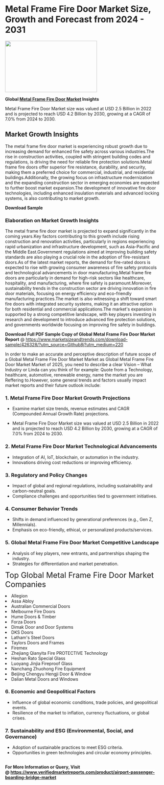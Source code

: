 <H1>Metal Frame Fire Door Market Size, Growth and Forecast from 2024 - 2031</H1><img class="aligncenter size-medium wp-image-584254" src="https://thirdeyenews.in/wp-content/uploads/2024/09/Global-Market-Research-300x168.jpeg" alt="" width="300" height="168" /><p><strong>Global&nbsp;<a href="https://www.marketsizeandtrends.com/download-sample/426328/?utm_source=Github8j?utm_medium=220">Metal Frame Fire Door Market</a> Insights</strong></p><p>Metal Frame Fire Door Market size was valued at USD 2.5 Billion in 2022 and is projected to reach USD 4.2 Billion by 2030, growing at a CAGR of 7.0% from 2024 to 2030.</p><p><h2>Market Growth Insights</h2> The metal frame fire door market is experiencing robust growth due to increasing demand for enhanced fire safety across various industries.The rise in construction activities, coupled with stringent building codes and regulations, is driving the need for reliable fire protection solutions.Metal frame fire doors offer superior fire resistance, durability, and security, making them a preferred choice for commercial, industrial, and residential buildings.Additionally, the growing focus on infrastructure modernization and the expanding construction sector in emerging economies are expected to further boost market expansion.The development of innovative fire door technologies, including enhanced insulation materials and advanced locking systems, is also contributing to market growth.<p><strong>Download Sample</strong></p> <h3>Elaboration on Market Growth Insights</h3> The metal frame fire door market is projected to expand significantly in the coming years.Key factors contributing to this growth include rising construction and renovation activities, particularly in regions experiencing rapid urbanization and infrastructure development, such as Asia-Pacific and the Middle East.Government regulations aimed at improving building safety standards are also playing a crucial role in the adoption of fire-resistant doors.As of the latest market reports, the demand for fire-rated doors is expected to rise with growing consumer awareness of fire safety protocols and technological advancements in door manufacturing.Metal frame fire doors are particularly in demand for high-risk sectors like healthcare, hospitality, and manufacturing, where fire safety is paramount.Moreover, sustainability trends in the construction sector are driving innovation in fire door materials, focusing on energy efficiency and eco-friendly manufacturing practices.The market is also witnessing a shift toward smart fire doors with integrated security systems, making it an attractive option for both residential and commercial applications.The market's expansion is supported by a strong competitive landscape, with key players investing in research and development to introduce advanced fire protection solutions, and governments worldwide focusing on improving fire safety in buildings.<p><span class=""><strong>Download Full PDF Sample Copy of Global Metal Frame Fire Door Market Report</strong> @ <a href="https://www.marketsizeandtrends.com/download-sample/426328/?utm_source=Github8j?utm_medium=220" target="_blank">https://www.marketsizeandtrends.com/download-sample/426328/?utm_source=Github8j?utm_medium=220</a></span></p><p>In order to make an accurate and perceptive description of future scope of a Global&nbsp;Metal Frame Fire Door Market Market as Global&nbsp;Metal Frame Fire Door Market Market of 2025, you need to describe a clear Vision &ndash; What Industry or Linda can you think of for example: Quote from a Technology, healthcare, automotive, renewable energy, name the market you are Reffering to.However, some general trends and factors usually impact market reports and their future outlook include:</p><h3>1.&nbsp;<strong>Metal Frame Fire Door Market Growth Projections</strong></h3><ul><li>Examine market size trends, revenue estimates and CAGR (Compounded Annual Growth Rate) projections.</li><li><p>Metal Frame Fire Door Market size was valued at USD 2.5 Billion in 2022 and is projected to reach USD 4.2 Billion by 2030, growing at a CAGR of 7.0% from 2024 to 2030.</p></li></ul><h3>2.&nbsp;<strong>Metal Frame Fire Door Market Technological Advancements</strong></h3><ul><li>Integration of AI, IoT, blockchain, or automation in the industry.</li><li>Innovations driving cost reductions or improving efficiency.</li></ul><h3>3.&nbsp;<strong>Regulatory and Policy Changes</strong></h3><ul><li>Impact of global and regional regulations, including sustainability and carbon-neutral goals.</li><li>Compliance challenges and opportunities tied to government initiatives.</li></ul><h3>4.&nbsp;<strong>Consumer Behavior Trends</strong></h3><ul><li>Shifts in demand influenced by generational preferences (e.g., Gen Z, Millennials).</li><li>Emphasis on eco-friendly, ethical, or personalized products/services.</li></ul><h3>5.&nbsp;<strong>Global Metal Frame Fire Door Market Competitive Landscape</strong></h3><ul><li>Analysis of key players, new entrants, and partnerships shaping the industry.</li><li>Strategies for differentiation and market penetration.</li></ul><p data-pm-slice="1 1 []"><span style="color: inherit; font-family: inherit; font-size: 25px;">Top Global Metal Frame Fire Door Market Companies</span></p><div class="" data-test-id=""><p><li>Allegion</li><li> Assa Abloy</li><li> Australian Commercial Doors</li><li> Melbourne Fire Doors</li><li> Hume Doors & Timber</li><li> Forza Doors</li><li> Dimak Door and Door Systems</li><li> DKS Doors</li><li> Latham's Steel Doors</li><li> Taylors Doors and Frames</li><li> Firemex</li><li> Zhejiang Qianyita Fire PROTECTIVE Technology</li><li> Heshan Rato Special Glass</li><li> Luoyang Jinjia Fireproof Glass</li><li> Nanchang Zhuohong Fire Equipment</li><li> Beijing Chengyu Hengji Door & Window</li><li> Dalian Metal Doors and Windows</li></p></div><h3>6.&nbsp;<strong>Economic and Geopolitical Factors</strong></h3><ul><li>Influence of global economic conditions, trade policies, and geopolitical events.</li><li>Resilience of the market to inflation, currency fluctuations, or global crises.</li></ul><h3>7.&nbsp;<strong>Sustainability and ESG (Environmental, Social, and Governance)</strong></h3><ul><li>Adoption of sustainable practices to meet ESG criteria.</li><li>Opportunities in green technologies and circular economy principles.</li></ul><h2><strong style="font-size: 14px;">For More Information or Query, Visit @&nbsp;</strong><a style="background-color: #ffffff; font-size: 14px;" href="https://www.marketsizeandtrends.com/report/metal-frame-fire-door-market/" target="_blank">https://www.verifiedmarketreports.com/product/airport-passenger-boarding-bridge-market</a></h2>